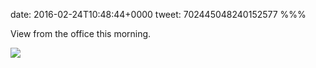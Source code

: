 date: 2016-02-24T10:48:44+0000
tweet: 702445048240152577
%%%

View from the office this morning.

![](Cb-WDA4WAAEFBrS.jpg)
